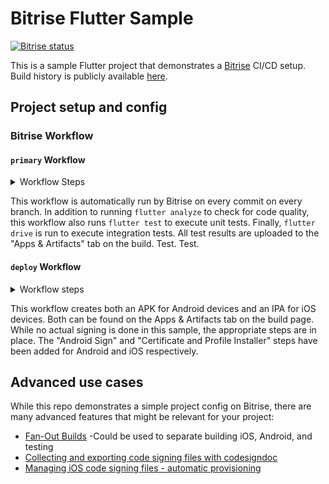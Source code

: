 # Bitrise Flutter Sample

[![Bitrise status](https://app.bitrise.io/app/e6acd6634ef188c0/status.svg?token=ySsYqtCVgbkhizkjhlZnbQ&branch=main)](https://app.bitrise.io/app/aa6d28fe1fba58a8) 

This is a sample Flutter project that demonstrates a [Bitrise](https://bitrise.io) CI/CD setup. Build history is publicly available [here](https://app.bitrise.io/app/aa6d28fe1fba58a8#/builds).

## Project setup and config

### Bitrise Workflow

#### `primary` Workflow

<details>
<summary>Workflow Steps</summary>

![Primary workflow](docs/workflow-primary.png)
</details>

This workflow is automatically run by Bitrise on every commit on every branch. In addition to running `flutter analyze` to check for code quality, this workflow also runs `flutter test` to execute unit tests. Finally, `flutter drive` is run to execute integration tests. All test results are uploaded to the "Apps & Artifacts" tab on the build. Test. Test.

#### `deploy` Workflow
<details>
<summary>Workflow steps</summary>

![Deploy workflow](docs/workflow-deploy.png)
</details>

This workflow creates both an APK for Android devices and an IPA for iOS devices. Both can be found on the Apps & Artifacts tab on the build page. While no actual signing is done in this sample, the appropriate steps are in place. The "Android Sign" and "Certificate and Profile Installer" steps have been added for Android and iOS respectively. 

## Advanced use cases

While this repo demonstrates a simple project config on Bitrise, there are many advanced features that might be relevant for your project:

- [Fan-Out Builds](https://blog.bitrise.io/fan-out-parallel-builds-and-test-reports-on-bitrise) -Could be used to separate building iOS, Android, and testing
- [Collecting and exporting code signing files with codesigndoc](https://devcenter.bitrise.io/code-signing/ios-code-signing/collecting-files-with-codesigndoc/#collecting-the-files-with-codesigndoc)
- [Managing iOS code signing files - automatic provisioning](https://devcenter.bitrise.io/code-signing/ios-code-signing/ios-auto-provisioning/)

